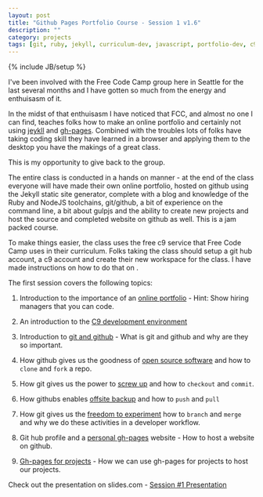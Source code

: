 ```yaml
---
layout: post
title: "Github Pages Portfolio Course - Session 1 v1.6"
description: ""
category: projects
tags: [git, ruby, jekyll, curriculum-dev, javascript, portfolio-dev, c9]
---
```

{% include JB/setup %}

I've been involved with the Free Code Camp group here in Seattle for the last several months and I have gotten so much from the energy and enthuisasm of it.

In the midst of that enthuisasm I have noticed that FCC, and almost no one I can find, teaches folks how to make an online portfolio and certainly not using [jeykll](http://jekyllrb.com/) and [gh-pages](https://pages.github.com/). Combined with the troubles lots of folks have taking coding skill they have learned in a browser and applying them to the desktop you have the makings of a great class.

This is my opportunity to give back to the group. 

The entire class is conducted in a hands on manner - at the end of the class everyone will have made their own online portfolio, hosted on github using the Jekyll static site generator, complete with a blog and knowledge of the Ruby and NodeJS toolchains, git/github, a bit of experience on the command line, a bit about gulpjs and the ability to create new projects and host the source and completed website on github as well. This is a jam packed course.

To make things easier, the class uses the free c9 service that Free Code Camp uses in their curriculum. Folks taking the class should setup a git hub account, a c9 account and create their new workspace for the class. I have made instructions on how to do that on . 

The first session covers the following topics:

1. Introduction to the importance of an [online portfolio](http://slides.com/ricmclaughlin/githubportfolio1-1-5-8/#/5) - Hint: Show hiring managers that you can code.

4. An introduction to the [C9 development environment](http://slides.com/ricmclaughlin/githubportfolio1-1-5-8/#/13)

2. Introduction to [git and github](http://slides.com/ricmclaughlin/githubportfolio1-1-5-8/#/15) - What is git and github and why are they so important.

4. How github gives us the goodness of [open source software](http://slides.com/ricmclaughlin/githubportfolio1-1-5-8/#/17) and how to `clone` and `fork` a repo.

5. How git gives us the power to [screw up](http://slides.com/ricmclaughlin/githubportfolio1-1-5-8/#/22) and how to `checkout` and `commit`.

6. How githubs enables [offsite backup](http://slides.com/ricmclaughlin/githubportfolio1-1-5-8/#/24) and how to `push` and `pull`

6. How git gives us the [freedom to experiment](http://slides.com/ricmclaughlin/githubportfolio1-1-5-8/#/31) how to `branch` and `merge` and why we do these activities in a developer workflow.

5. Git hub profile and a [personal gh-pages](http://slides.com/ricmclaughlin/githubportfolio1-1-5-8/#/25) website - How to host a website on github.

6. [Gh-pages for projects](http://slides.com/ricmclaughlin/githubportfolio1-1-5-8/#/43) - How we can use gh-pages for projects to host our projects.

Check out the presentation on slides.com - [Session #1 Presentation](http://slides.com/ricmclaughlin/githubportfolio1-1-5-8)

